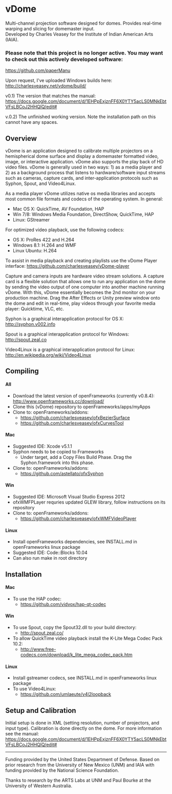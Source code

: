 vDome
=====

Multi-channel projection software designed for domes. Provides real-time warping and slicing for domemaster input.  
Developed by Charles Veasey for the Institute of Indian American Arts (IAIA).  

### Please note that this project is no longer active. You may want to check out this actively developed software:
https://github.com/paperManu

Upon request, I've uploaded Windows builds here:
http://charlesveasey.net/vdome/build/

v0.1) The version that matches the manual:
https://docs.google.com/document/d/1EHPpExjznFF6X0YTY5acLS0MNkEbtVFsLBCoJ2HHQlQ/edit#

v.0.2) The unfinished working version. Note the installation path on this cannot have any spaces.


## Overview

vDome is an application designed to calibrate multiple projectors on a hemispherical dome surface and display a domemaster formatted video, image, or interactive application. vDome also supports the play back of HD video files. vDome is generally used in two ways: 1) as a media player and 2) as a background process that listens to hardware/software input streams such as cameras, capture cards, and inter-application protocols such as Syphon, Spout, and Video4Linux.

As a media player vDome utilizes native os media libraries and accepts most common file formats and codecs of the operating system. In general:
  - Mac OS X: QuickTime, AV Foundation, HAP
  - Win 7/8: Windows Media Foundation, DirectShow, QuickTime, HAP
  - Linux: GStreamer

For optimized video playback, use the following codecs:
  - OS X: ProRes 422 and H.264
  - Windows 8.1: H.264 and WMF
  - Linux Ubuntu: H.264

To assist in media playback and creating playlists use the vDome Player interface:
https://github.com/charlesveasey/vDome-player  

Capture and camera inputs are hardware video stream solutions. A capture card is a flexible solution that allows one to run any application on the dome by sending the video output of one computer into another machine running vDome. With this, vDome essentially becomes the 2nd monitor on your production machine. Drag the After Effects or Unity preview window onto the dome and edit in real-time, play videos through your favorite media player: Quicktime, VLC, etc. 

Syphon is a graphical interapplication protocol for OS X:   
http://syphon.v002.info  

Spout is a graphical interapplication protocol for Windows:   
http://spout.zeal.co 

Video4Linux is a graphical interapplication protocol for Linux:   
http://en.wikipedia.org/wiki/Video4Linux

## Compiling
#### All
  - Download the latest version of openFrameworks (currently v0.8.4): http://www.openframeworks.cc/download/
  - Clone this (vDome) repository to openFrameworks/apps/myApps
  - Clone to: openFrameworks/addons:
    - https://github.com/charlesveasey/ofxBezierSurface
    - https://github.com/charlesveasey/ofxCurvesTool

#### Mac
  - Suggested IDE: Xcode v5.1.1
  - Syphon needs to be copied to Frameworks
    - Under target, add a Copy Files Build Phase. Drag the Syphon.framework into this phase.
  - Clone to: openFrameworks/addons:
    - https://github.com/astellato/ofxSyphon

#### Win
  - Suggested IDE: Microsoft Visual Studio Express 2012
  - ofxWMFPLayer requries updated GLEW library, follow instructions on its repository
  - Clone to: openFrameworks/addons:
    - https://github.com/charlesveasey/ofxWMFVideoPlayer

#### Linux
  - Install openFrameworks dependencies, see INSTALL.md in openFrameworks linux package
  - Suggested IDE: Code::Blocks 10.04 
  - Can also run make in root directory

## Installation
#### Mac
  - To use the HAP codec:
    - https://github.com/vidvox/hap-qt-codec

#### Win
  - To use Spout, copy the Spout32.dll to your build directory:
  	- http://spout.zeal.co/
  - To allow QuickTime video playback install the K-Lite Mega Codec Pack 10.2: 
    - http://www.free-codecs.com/download/k_lite_mega_codec_pack.htm

#### Linux
  - Install gstreamer codecs, see INSTALL.md in openFrameworks linux package
  - To use Video4Linux: 
  	- https://github.com/umlaeute/v4l2loopback

## Setup and Calibration
Initial setup is done in XML (setting resolution, number of projectors, and input type). Calibration is done directly on the dome. For more information see the manual:   
https://docs.google.com/document/d/1EHPpExjznFF6X0YTY5acLS0MNkEbtVFsLBCoJ2HHQlQ/edit#
  
---
Funding provided by the United States Department of Defense. Based on prior research from the University of New Mexico (UNM) and IAIA with funding provided by the National Science Foundation.

Thanks to research by the ARTS Labs at UNM and Paul Bourke at the University of Western Australia.
